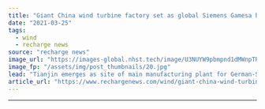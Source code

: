 ```yaml
---
title: "Giant China wind turbine factory set as global Siemens Gamesa hub -  APAC chief"
date: "2021-03-25"
tags: 
  - wind
  - recharge news
source: "recharge news"
image_url: "https://images-global.nhst.tech/image/U3NUYW9pbmpnd1dMWnpTRnFYcjJEaEZqenpZalNOdnY0U2VKL0RFamdIbz0=/nhst/binary/e72dace7bf49ec6a7250278c169fbc1c"
image_fp: "/assets/img/post_thumbnails/20.jpg"
lead: "Tianjin emerges as site of main manufacturing plant for German-Spanish OEM as sales shift to Asia Pacific, regional boss reveals to Recharge"
article_url: "https://www.rechargenews.com/wind/giant-china-wind-turbine-factory-set-as-global-siemens-gamesa-hub-apac-chief/2-1-987677"
---
```


---
